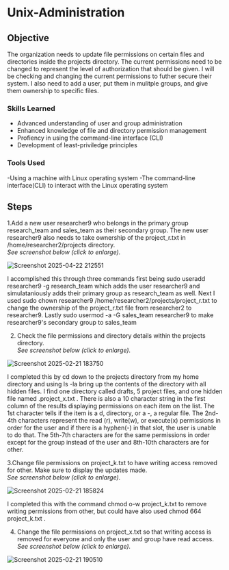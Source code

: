# Unix-Administration

## Objective
The organization needs to update file permissions on certain files and directories inside the projects directory. The current permissions need to be changed to represent the level of authorization that should be given. I will be checking and changing the current permissions to futher secure their system. I also need to add a user, put them in mulitple groups, and give them ownership to specific files.

### Skills Learned

- Advanced understanding of user and group administration
- Enhanced knowledge of file and directory permission management
- Profiency in using the command-line interface (CLI)
- Development of least-priviledge principles 

### Tools Used

-Using a machine with Linux operating system
-The command-line interface(CLI) to interact with the Linux operating system


## Steps
1.Add a new user researcher9 who belongs in the primary group research_team and sales_team as their secondary group. The new user researcher9 also needs to take ownership of the project_r.txt in /home/researcher2/projects directory. <br>
 _See screenshot below (click to enlarge)._

![Screenshot 2025-04-22 212551](https://github.com/user-attachments/assets/9bebd873-a00a-447a-9f29-b2ce25ed01cf)

I accomplished this through three commands first being   sudo useradd researcher9 -g research_team  which adds the user researcher9 and simulataniously adds their primary group as research_team as well. Next I used  sudo chown researcher9 /home/researcher2/projects/project_r.txt  to change the ownership of the project_r.txt file from researcher2 to researcher9.  Lastly  sudo usermod -a -G sales_team researcher9  to make researcher9's secondary group to sales_team

2. Check the file permissions and directory details within the projects directory.<br>
 _See screenshot below (click to enlarge)._

![Screenshot 2025-02-21 183750](https://github.com/user-attachments/assets/bb4f2ae6-3fb9-4714-90d8-6b4793e1f94c)

I completed this by cd down to the projects directory from my home directory and using  ls -la  bring up the contents of the directory with all hidden files. I find one directory called drafts, 5 project files, and one hidden file named .project_x.txt . There is also a 10 character string in the first column of the results displaying permissions on each item on the list. The 1st character tells if the item is a d, directory, or a -, a regular file. The 2nd-4th characters represent the read (r), write(w), or execute(x) permissions in order for the user and if there is a hyphen(-) in that slot, the user is unable to do that. The 5th-7th characters are for the same permissions in order except for the group instead of the user and 8th-10th characters are for other.

3.Change file permissions on project_k.txt to have writing access removed for other. Make sure to display the updates made.<br>
 _See screenshot below (click to enlarge)._

![Screenshot 2025-02-21 185824](https://github.com/user-attachments/assets/29c2ebb3-8d7c-428e-b15d-fec24b6f54d3)

I completed this with the command  chmod o-w project_k.txt  to remove writing permissions from other, but could have also used  chmod 664 project_k.txt .

4. Change the file permissions on project_x.txt so that writing access is removed for everyone and only the user and group have read access.<br>
 _See screenshot below (click to enlarge)._

![Screenshot 2025-02-21 190510](https://github.com/user-attachments/assets/a1b36a50-b9c7-45bb-85b8-ca53bb62ae73)
